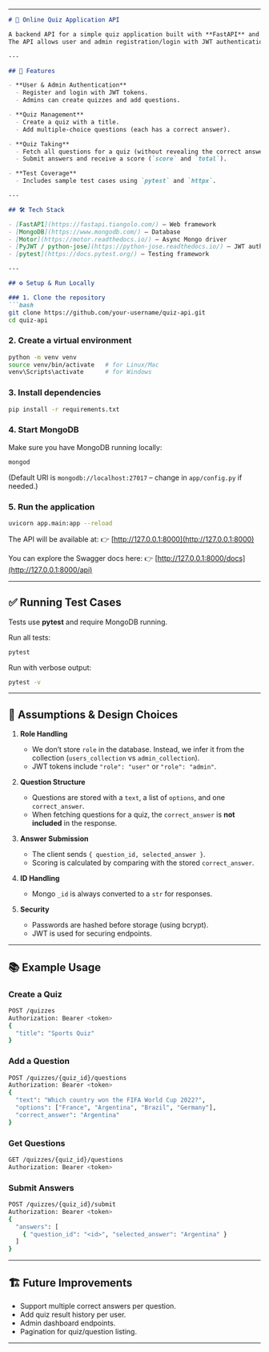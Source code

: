
---

````markdown
# 📝 Online Quiz Application API

A backend API for a simple quiz application built with **FastAPI** and **MongoDB**.  
The API allows user and admin registration/login with JWT authentication, quiz creation, question management, and quiz-taking with scoring.

---

## 🚀 Features

- **User & Admin Authentication**
  - Register and login with JWT tokens.
  - Admins can create quizzes and add questions.

- **Quiz Management**
  - Create a quiz with a title.
  - Add multiple-choice questions (each has a correct answer).

- **Quiz Taking**
  - Fetch all questions for a quiz (without revealing the correct answer).
  - Submit answers and receive a score (`score` and `total`).

- **Test Coverage**
  - Includes sample test cases using `pytest` and `httpx`.

---

## 🛠️ Tech Stack

- [FastAPI](https://fastapi.tiangolo.com/) – Web framework
- [MongoDB](https://www.mongodb.com/) – Database
- [Motor](https://motor.readthedocs.io/) – Async Mongo driver
- [PyJWT / python-jose](https://python-jose.readthedocs.io/) – JWT authentication
- [pytest](https://docs.pytest.org/) – Testing framework

---

## ⚙️ Setup & Run Locally

### 1. Clone the repository
```bash
git clone https://github.com/your-username/quiz-api.git
cd quiz-api
````

### 2. Create a virtual environment

```bash
python -m venv venv
source venv/bin/activate   # for Linux/Mac
venv\Scripts\activate      # for Windows
```

### 3. Install dependencies

```bash
pip install -r requirements.txt
```

### 4. Start MongoDB

Make sure you have MongoDB running locally:

```bash
mongod
```

(Default URI is `mongodb://localhost:27017` – change in `app/config.py` if needed.)

### 5. Run the application

```bash
uvicorn app.main:app --reload
```

The API will be available at:
👉 [http://127.0.0.1:8000](http://127.0.0.1:8000)

You can explore the Swagger docs here:
👉 [http://127.0.0.1:8000/docs](http://127.0.0.1:8000/api)

---

## ✅ Running Test Cases

Tests use **pytest** and require MongoDB running.

Run all tests:

```bash
pytest
```

Run with verbose output:

```bash
pytest -v
```

---

## 📌 Assumptions & Design Choices

1. **Role Handling**

   * We don’t store `role` in the database. Instead, we infer it from the collection (`users_collection` vs `admin_collection`).
   * JWT tokens include `"role": "user"` or `"role": "admin"`.

2. **Question Structure**

   * Questions are stored with a `text`, a list of `options`, and one `correct_answer`.
   * When fetching questions for a quiz, the `correct_answer` is **not included** in the response.

3. **Answer Submission**

   * The client sends `{ question_id, selected_answer }`.
   * Scoring is calculated by comparing with the stored `correct_answer`.

4. **ID Handling**

   * Mongo `_id` is always converted to a `str` for responses.

5. **Security**

   * Passwords are hashed before storage (using bcrypt).
   * JWT is used for securing endpoints.

---

## 📚 Example Usage

### Create a Quiz

```bash
POST /quizzes
Authorization: Bearer <token>
{
  "title": "Sports Quiz"
}
```

### Add a Question

```bash
POST /quizzes/{quiz_id}/questions
Authorization: Bearer <token>
{
  "text": "Which country won the FIFA World Cup 2022?",
  "options": ["France", "Argentina", "Brazil", "Germany"],
  "correct_answer": "Argentina"
}
```

### Get Questions

```bash
GET /quizzes/{quiz_id}/questions
Authorization: Bearer <token>
```

### Submit Answers

```bash
POST /quizzes/{quiz_id}/submit
Authorization: Bearer <token>
{
  "answers": [
    { "question_id": "<id>", "selected_answer": "Argentina" }
  ]
}
```

---

## 🏗️ Future Improvements

* Support multiple correct answers per question.
* Add quiz result history per user.
* Admin dashboard endpoints.
* Pagination for quiz/question listing.

---

```
